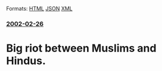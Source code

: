 
Formats: [HTML](/news/2002/02/26/big-riot-between-muslims-and-hindus.html)  [JSON](/news/2002/02/26/big-riot-between-muslims-and-hindus.json)  [XML](/news/2002/02/26/big-riot-between-muslims-and-hindus.xml)  

### [2002-02-26](/news/2002/02/26/index.md)

##### 
# Big riot between Muslims and Hindus.



